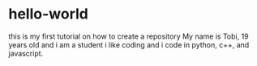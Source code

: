 # hello-world
this is my first tutorial on how to create a repository
My name is Tobi, 19 years old and i am a student
i like coding and i code in python, c++, and javascript.
